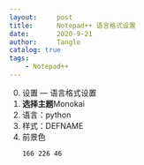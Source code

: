 ```yaml
---
layout:     post
title:      Notepad++ 语言格式设置
date:       2020-9-21
author:     Tangle
catalog: true
tags:
    - Notepad++
---
```


0. 设置 — 语言格式设置
0. **选择主题**Monokai
0. 语言：python
0. 样式：DEFNAME
0. 前景色
    ```
    166 226 46
    ```
